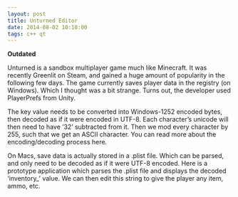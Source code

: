 ```yaml
---
layout: post
title: Unturned Editor
date: 2014-08-02 10:10:00
tags: c++ qt
---
```


**Outdated**

Unturned is a sandbox multiplayer game much like Minecraft. It was recently Greenlit on Steam, and gained a huge amount of popularity in the following few days. The game currently saves player data in the registry (on Windows). Which I thought was a bit strange. Turns out, the developer used PlayerPrefs from Unity.

The key value needs to be converted into Windows-1252 encoded bytes, then decoded as if it were encoded in UTF-8. Each character’s unicode will then need to have ’32’ subtracted from it. Then we mod every character by 255, such that we get an ASCII character. You can read more about the encoding/decoding process here.

On Macs, save data is actually stored in a .plist file. Which can be parsed, and only need to be decoded as if it were UTF-8 encoded. Here is a prototype application which parses the .plist file and displays the decoded ‘inventory_’ value. We can then edit this string to give the player any item, ammo, etc.
